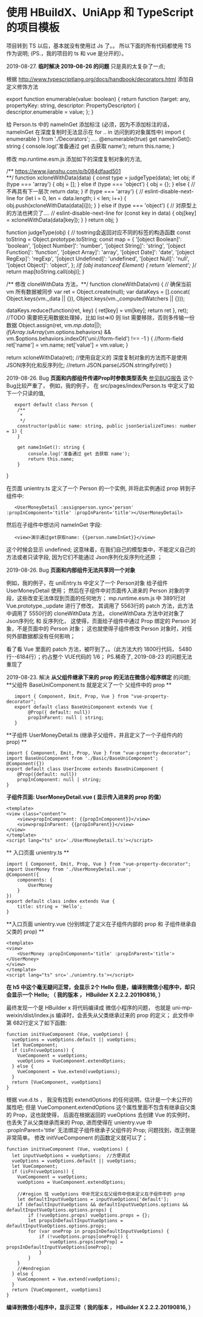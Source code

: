 # 使用 HBuildX、UniApp 和 TypeScript 的项目模板
项目转到 TS 以后，基本就没有使用过 Js 了。。
所以下面的所有代码都使用 TS 作为说明; (PS.，我的项目的 ts 和 vue 是分开的）。

2019-08-27. **临时解决 2019-08-26 的问题**
只是真的太复杂了一点;

根据  http://www.typescriptlang.org/docs/handbook/decorators.html  添加自定义修饰方法

       
export function enumerable(value: boolean) {
    return function (target: any, propertyKey: string, descriptor: PropertyDescriptor) {
        descriptor.enumerable = value;
    };
}

给 Person.ts 中的 nameInGet 添加标注 (必须，因为不添加标注的话，nameInGet 在深度复制时无法显示在 for .. in 访问到的对象属性中)
import { enumerable } from './Decorators';
....
	@enumerable(true)
	get nameInGet(): string {
		console.log('准备通过 get 去获取 name');
		return this.name;
	}
	

修改 mp.runtime.esm.js 添加如下的深度复制对象的方法, 

       
/**  https://www.jianshu.com/p/b084dfaad501  
**/
function  xcloneWithData(data) {
      const type = judgeType(data);
      let obj;
      if (type === 'array') {
        obj = [];
      } else if (type === 'object') {
        obj = {};
      } else {
    // 不再具有下一层次
        return data;
      }
      if (type === 'array') {
        // eslint-disable-next-line
        for (let i = 0, len = data.length; i < len; i++) {
          obj.push(xcloneWithData(data[i]));
        }
      } else if (type === 'object') {
        // 对原型上的方法也拷贝了....
        // eslint-disable-next-line
        for (const key in data) {
          obj[key] = xcloneWithData(data[key]);
        }
      }
      return obj;
}

function  judgeType(obj) {
  // tostring会返回对应不同的标签的构造函数
      const toString = Object.prototype.toString;
      const map = {
        '[object Boolean]': 'boolean',
        '[object Number]': 'number',
        '[object String]': 'string',
        '[object Function]': 'function',
        '[object Array]': 'array',
        '[object Date]': 'date',
        '[object RegExp]': 'regExp',
        '[object Undefined]': 'undefined',
        '[object Null]': 'null',
        '[object Object]': 'object',
      };
      /*if (obj instanceof Element) {
        return 'element';
      }*/
      return map[toString.call(obj)];
}
	
/** 修改 cloneWithData 方法，**/
function cloneWithData(vm) {
  // 确保当前 vm 所有数据被同步
  var ret = Object.create(null);
  var dataKeys = [].concat(
    Object.keys(vm._data || {}),
    Object.keys(vm._computedWatchers || {}));

  dataKeys.reduce(function(ret, key) {
    ret[key] = vm[key];
    return ret
  }, ret);
  //TODO 需要把无用数据处理掉，比如 list=>l0 则 list 需要移除，否则多传输一份数据
  Object.assign(ret, vm.$mp.data || {});
  if (
    Array.isArray(vm.$options.behaviors) &&
    vm.$options.behaviors.indexOf('uni://form-field') !== -1
  ) { //form-field
    ret['name'] = vm.name;
    ret['value'] = vm.value;
  }
	
  return xcloneWithData(ret);  //使用自定义的 深度复制对象的方法而不是使用 JSON序列化和反序列化;
  //return JSON.parse(JSON.stringify(ret))
}


2019-08-26. Bug **页面和内部组件传递Prop时参数类型丢失**
[参见BUG报告](https://ask.dcloud.net.cn/question/77596) 
这个Bug比较严重了，
例如，我的例子， 在 src/pages/index/Person.ts 中定义了如下一个只读的值, 

       export default class Person {
		/**
		 * 
		 */
		constructor(public name: string, public jsonSerializeTimes: number = 1) {		
		}
		
		get nameInGet(): string {
			console.log('准备通过 get 去获取 name');
			return this.name;
		}
}


在页面 unientry.ts 定义了一个 Person 的一个实例, 并将此实例通过 prop 转到子组件中: 

       <UserMoneyDetail :assignperson.sync='person' :propInComponent='title' :propInParent='title'></UserMoneyDetail>
	   
然后在子组件中想访问 nameInGet 字段: 

       <view>演示通过get获取name: {{person.nameInGet}}</view>

这个时候会显示 undefined;
这意味着，在我们自己的模型类中，不能定义自己的方法或者只读字段, 因为它们不能通过 Json序列化反序列化还原 ；

2019-08-26. Bug **页面和内部组件无法共享同一个对象** 

例如，我的例子，在 uniEntry.ts 中定义了一个 Person对象 给子组件 UserMoneyDetail 使用；
然后在子组件中对页面传入进来的 Person 对象的字段，这些改变无法体现到页面的任何地方；
mp.runtime.esm.js 中 3891行对 Vue.prototype._update 进行了修改，
其调用了 5563行的 patch 方法，此方法中调用了 5550行的 cloneWithData 方法，
cloneWithData 方法中对对象了 Json序列化 和 反序列化，
这使得，页面给子组件中通过 Prop 绑定的 Person 对象，不是页面中的 Person 对象；
这也就使得子组件修改 Person 对象时，对任何外部数据都没有任何影响；

看了看 Vue 里面的 patch 方法，被吓到了。。（此方法大约 1800行代码， 5480行--6184行）；约占整个 VUE代码的 1/6； 
PS.稀奇了, 2019-08-23 的问题无法重现了

2019-08-23. 解决  **从父组件继承下来的 prop 的无法在微信小程序绑定** 的问题; 
**父组件 BaseUniComponent.ts  就是定义了一个 父组件中的 prop ** 

       import { Component, Emit, Prop, Vue } from "vue-property-decorator";
       export default class BaseUniComponent extends Vue {
    	    @Prop({ default: null})
    	    propInParent: null | string;
       }
**子组件 UserMoneyDetail.ts (继承子父组件，并且定义了一个子组件内的 prop) **

    import { Component, Emit, Prop, Vue } from "vue-property-decorator";
    import BaseUniComponent from './Basic/BaseUniComponent';
    @Component({})
    export default class UserIncome extends BaseUniComponent {
    	@Prop({default: null})
    	propInComponent: null | string;
    }
**子组件页面:  UserMoneyDetail.vue ( 显示传入进来的 prop 的值）**

    <template>
	<view class="content">
		<view>propInComponent: {{propInComponent}}</view>
		<view>propInParent: {{propInParent}}</view>
	</view>
	</template>
	<script lang="ts" src='./UserMoneyDetail.ts'></script>
** 入口页面 unientry.ts ** 

    import { Component, Emit, Prop, Vue } from "vue-property-decorator";
    import UserMoney from './UserMoneyDetail.vue';
    @Component({
    	components: {
    		UserMoney		
    	}
    })
    export default class index extends Vue {
    	title: string = 'Hello';
    }

**入口页面 unientry.vue (分别绑定了定义在子组件内部的 prop 和 子组件继承自父类的 prop) **

    <template>
	<view>
		<UserMoney :propInComponent='title' :propInParent='title'></UserMoney>
	</view>
	</template>
	<script lang="ts" src='./unientry.ts'></script>

**在 h5 中这个毫无疑问正常，会显示 2个 Hello**
**但是，编译到微信小程序中，却只会显示一个 Hello; （ 我的版本 ， HBuilder X  2.2.2.20190816, ）**

最终发现一个是 HBuilder x 将代码编译成  微信小程序的问题， 
也就是  uni-mp-weixin/dist/index.js 编译时，会丢失从父类继承过来的 prop 的定义；
此文件中第 682行定义了如下函数: 

    function initVueComponent (Vue, vueOptions) {
      vueOptions = vueOptions.default || vueOptions;
      let VueComponent;
      if (isFn(vueOptions)) {
        VueComponent = vueOptions;
        vueOptions = VueComponent.extendOptions;	
      } else {
        VueComponent = Vue.extend(vueOptions);
      }
      return [VueComponent, vueOptions]
    }
    
根据 vue.d.ts ， 我没有找到 extendOptions 的任何说明，估计是一个未公开的属性吧;
但是 VueComponent.extendOptions 这个属性里面不包含有继承自父类的 Prop，这也就使得，
后面在根据返回的 vueOptions 去创建 Vue 的实例时，也丢失了从父类继承而来的 Prop, 
进而使得在 unientry.vue 中    :propInParent='title'  无法绑定子组件继承子父组件的 Prop;
问题找到，改正倒是非常简单。 修改  initVueComponent 的函数定义就可以了；

    function initVueComponent (Vue, vueOptions) {
      let inputVueOptions = vueOptions;  //方便调试
      vueOptions = vueOptions.default || vueOptions;
      let VueComponent;
      if (isFn(vueOptions)) {
        VueComponent = vueOptions;
        vueOptions = VueComponent.extendOptions;
    
        //#region 往 vueOptions 中补充定义在父组件中但未定义在子组件中的 prop
    	let defaultInputVueOptions = inputVueOptions['default'];
    	if (defaultInputVueOptions && defaultInputVueOptions.options && defaultInputVueOptions.options.props) {
    		if (!vueOptions.props) vueOptions.props = {};
    		let propsInDefaultInputVueOptions = defaultInputVueOptions.options.props;
    		for (var oneProp in propsInDefaultInputVueOptions) {
    			if (!vueOptions.props[oneProp]) {
    				vueOptions.props[oneProp] = propsInDefaultInputVueOptions[oneProp];
    			}
    		}
    	}
        //#endregion
      } else {
        VueComponent = Vue.extend(vueOptions);
      }
      return [VueComponent, vueOptions]
    }

**编译到微信小程序中，显示正常（ 我的版本 ， HBuilder X  2.2.2.20190816, ）**

```
